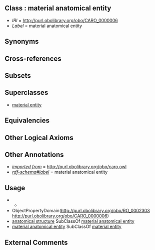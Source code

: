 
## Class : material anatomical entity

 * *IRI* = http://purl.obolibrary.org/obo/CARO_0000006
 * *Label* = material anatomical entity

## Synonyms


## Cross-references


## Subsets


## Superclasses

 * [material entity](../../BFO/40/BFO_0000040.md)

## Equivalencies


## Other Logical Axioms


## Other Annotations

 * *[imported from](../../IAO/12/IAO_0000412.md)* = http://purl.obolibrary.org/obo/caro.owl
 * *[rdf-schema#label](../../el/rdf-schema#label.md)* = material anatomical entity

## Usage

 * -
 * ObjectPropertyDomain(<http://purl.obolibrary.org/obo/RO_0002303> <http://purl.obolibrary.org/obo/CARO_0000006>)
 * [anatomical structure](../../CARO/03/CARO_0000003.md) SubClassOf [material anatomical entity](../../CARO/06/CARO_0000006.md)
 * [material anatomical entity](../../CARO/06/CARO_0000006.md) SubClassOf [material entity](../../BFO/40/BFO_0000040.md)

## External Comments

